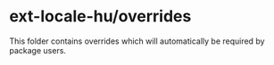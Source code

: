 # ext-locale-hu/overrides

This folder contains overrides which will automatically be required by package users.
